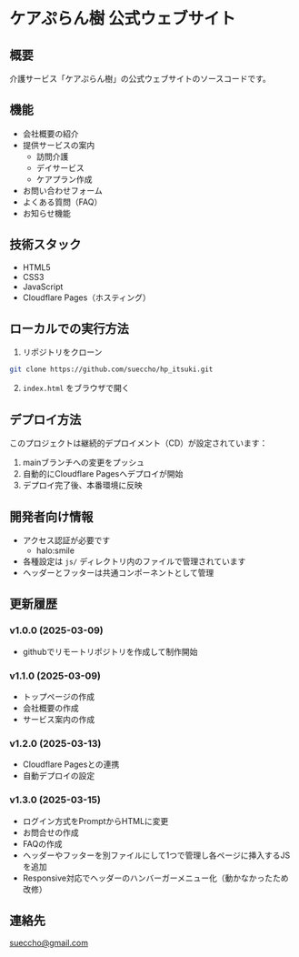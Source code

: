 # ケアぷらん樹 公式ウェブサイト

## 概要
介護サービス「ケアぷらん樹」の公式ウェブサイトのソースコードです。

## 機能
- 会社概要の紹介
- 提供サービスの案内
  - 訪問介護
  - デイサービス
  - ケアプラン作成
- お問い合わせフォーム
- よくある質問（FAQ）
- お知らせ機能

## 技術スタック
- HTML5
- CSS3
- JavaScript
- Cloudflare Pages（ホスティング）

## ローカルでの実行方法
1. リポジトリをクローン
```bash
git clone https://github.com/sueccho/hp_itsuki.git
```
2. `index.html` をブラウザで開く

## デプロイ方法
このプロジェクトは継続的デプロイメント（CD）が設定されています：

1. mainブランチへの変更をプッシュ
2. 自動的にCloudflare Pagesへデプロイが開始
3. デプロイ完了後、本番環境に反映

## 開発者向け情報
- アクセス認証が必要です
  - halo:smile
- 各種設定は `js/` ディレクトリ内のファイルで管理されています
- ヘッダーとフッターは共通コンポーネントとして管理

## 更新履歴
### v1.0.0 (2025-03-09)
- githubでリモートリポジトリを作成して制作開始

### v1.1.0 (2025-03-09)
- トップページの作成
- 会社概要の作成
- サービス案内の作成

### v1.2.0 (2025-03-13)
- Cloudflare Pagesとの連携
- 自動デプロイの設定

### v1.3.0 (2025-03-15)
- ログイン方式をPromptからHTMLに変更
- お問合せの作成
- FAQの作成
- ヘッダーやフッターを別ファイルにして1つで管理し各ページに挿入するJSを追加
- Responsive対応でヘッダーのハンバーガーメニュー化（動かなかったため改修）

## 連絡先
sueccho@gmail.com
